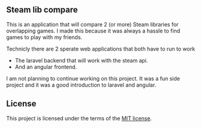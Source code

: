 Steam lib compare
---

This is an application that will compare 2 (or more) Steam libraries for overlapping games. I made this because it was always a hassle to find games to play with my friends.

Technicly there are 2 sperate web applications that both have to run to work
- The laravel backend that will work with the steam api.
- And an angular frontend.

I am not planning to continue working on this project. It was a fun side project and it was a good introduction to laravel and angular.

License
---

This project is licensed under the terms of the [MIT license](https://opensource.org/licenses/MIT).
